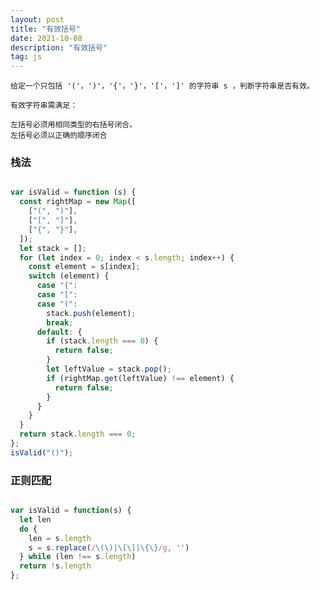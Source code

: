 ```yaml
---
layout: post
title: "有效括号"
date: 2021-10-08
description: "有效括号"
tag: js
---
```

    给定一个只包括 '('，')'，'{'，'}'，'['，']' 的字符串 s ，判断字符串是否有效。

    有效字符串需满足：

    左括号必须用相同类型的右括号闭合。
    左括号必须以正确的顺序闭合

### 栈法

```js

var isValid = function (s) {
  const rightMap = new Map([
    ["(", ")"],
    ["[", "]"],
    ["{", "}"],
  ]);
  let stack = [];
  for (let index = 0; index < s.length; index++) {
    const element = s[index];
    switch (element) {
      case "{":
      case "[":
      case "(":
        stack.push(element);
        break;
      default: {
        if (stack.length === 0) {
          return false;
        }
        let leftValue = stack.pop();
        if (rightMap.get(leftValue) !== element) {
          return false;
        }
      }
    }
  }
  return stack.length === 0;
};
isValid("()");
```

### 正则匹配

```js

var isValid = function(s) {
  let len
  do {
    len = s.length
    s = s.replace(/\(\)|\[\]|\{\}/g, '')
  } while (len !== s.length)
  return !s.length
};

```
